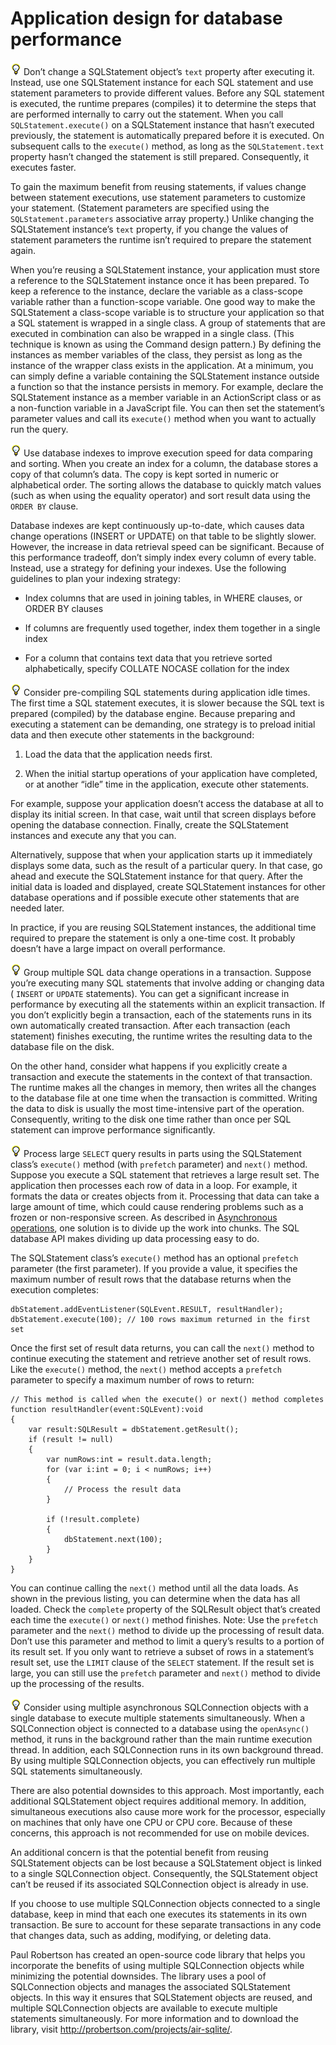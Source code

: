 # Application design for database performance

![](../img/tip_help.png) Don’t change a SQLStatement object’s `text` property
after executing it. Instead, use one SQLStatement instance for each SQL
statement and use statement parameters to provide different values. Before any
SQL statement is executed, the runtime prepares (compiles) it to determine the
steps that are performed internally to carry out the statement. When you call
`SQLStatement.execute()` on a SQLStatement instance that hasn’t executed
previously, the statement is automatically prepared before it is executed. On
subsequent calls to the `execute()` method, as long as the `SQLStatement.text`
property hasn’t changed the statement is still prepared. Consequently, it
executes faster.

To gain the maximum benefit from reusing statements, if values change between
statement executions, use statement parameters to customize your statement.
(Statement parameters are specified using the `SQLStatement.parameters`
associative array property.) Unlike changing the SQLStatement instance’s `text`
property, if you change the values of statement parameters the runtime isn’t
required to prepare the statement again.

When you’re reusing a SQLStatement instance, your application must store a
reference to the SQLStatement instance once it has been prepared. To keep a
reference to the instance, declare the variable as a class-scope variable rather
than a function-scope variable. One good way to make the SQLStatement a
class-scope variable is to structure your application so that a SQL statement is
wrapped in a single class. A group of statements that are executed in
combination can also be wrapped in a single class. (This technique is known as
using the Command design pattern.) By defining the instances as member variables
of the class, they persist as long as the instance of the wrapper class exists
in the application. At a minimum, you can simply define a variable containing
the SQLStatement instance outside a function so that the instance persists in
memory. For example, declare the SQLStatement instance as a member variable in
an ActionScript class or as a non-function variable in a JavaScript file. You
can then set the statement’s parameter values and call its `execute()` method
when you want to actually run the query.

![](../img/tip_help.png) Use database indexes to improve execution speed for
data comparing and sorting. When you create an index for a column, the database
stores a copy of that column’s data. The copy is kept sorted in numeric or
alphabetical order. The sorting allows the database to quickly match values
(such as when using the equality operator) and sort result data using the
`ORDER BY` clause.

Database indexes are kept continuously up-to-date, which causes data change
operations (INSERT or UPDATE) on that table to be slightly slower. However, the
increase in data retrieval speed can be significant. Because of this performance
tradeoff, don’t simply index every column of every table. Instead, use a
strategy for defining your indexes. Use the following guidelines to plan your
indexing strategy:

- Index columns that are used in joining tables, in WHERE clauses, or ORDER BY
  clauses

- If columns are frequently used together, index them together in a single index

- For a column that contains text data that you retrieve sorted alphabetically,
  specify COLLATE NOCASE collation for the index

![](../img/tip_help.png) Consider pre-compiling SQL statements during
application idle times. The first time a SQL statement executes, it is slower
because the SQL text is prepared (compiled) by the database engine. Because
preparing and executing a statement can be demanding, one strategy is to preload
initial data and then execute other statements in the background:

1.  Load the data that the application needs first.

2.  When the initial startup operations of your application have completed, or
    at another “idle” time in the application, execute other statements.

For example, suppose your application doesn’t access the database at all to
display its initial screen. In that case, wait until that screen displays before
opening the database connection. Finally, create the SQLStatement instances and
execute any that you can.

Alternatively, suppose that when your application starts up it immediately
displays some data, such as the result of a particular query. In that case, go
ahead and execute the SQLStatement instance for that query. After the initial
data is loaded and displayed, create SQLStatement instances for other database
operations and if possible execute other statements that are needed later.

In practice, if you are reusing SQLStatement instances, the additional time
required to prepare the statement is only a one-time cost. It probably doesn’t
have a large impact on overall performance.

![](../img/tip_help.png) Group multiple SQL data change operations in a
transaction. Suppose you’re executing many SQL statements that involve adding or
changing data ( `INSERT` or `UPDATE` statements). You can get a significant
increase in performance by executing all the statements within an explicit
transaction. If you don’t explicitly begin a transaction, each of the statements
runs in its own automatically created transaction. After each transaction (each
statement) finishes executing, the runtime writes the resulting data to the
database file on the disk.

On the other hand, consider what happens if you explicitly create a transaction
and execute the statements in the context of that transaction. The runtime makes
all the changes in memory, then writes all the changes to the database file at
one time when the transaction is committed. Writing the data to disk is usually
the most time-intensive part of the operation. Consequently, writing to the disk
one time rather than once per SQL statement can improve performance
significantly.

![](../img/tip_help.png) Process large `SELECT` query results in parts using the
SQLStatement class’s `execute()` method (with `prefetch` parameter) and `next()`
method. Suppose you execute a SQL statement that retrieves a large result set.
The application then processes each row of data in a loop. For example, it
formats the data or creates objects from it. Processing that data can take a
large amount of time, which could cause rendering problems such as a frozen or
non-responsive screen. As described in
[Asynchronous operations](../rendering-performance/asynchronous-operations.md),
one solution is to divide up the work into chunks. The SQL database API makes
dividing up data processing easy to do.

The SQLStatement class’s `execute()` method has an optional `prefetch` parameter
(the first parameter). If you provide a value, it specifies the maximum number
of result rows that the database returns when the execution completes:

    dbStatement.addEventListener(SQLEvent.RESULT, resultHandler);
    dbStatement.execute(100); // 100 rows maximum returned in the first set

Once the first set of result data returns, you can call the `next()` method to
continue executing the statement and retrieve another set of result rows. Like
the `execute()` method, the `next()` method accepts a `prefetch` parameter to
specify a maximum number of rows to return:

    // This method is called when the execute() or next() method completes
    function resultHandler(event:SQLEvent):void
    {
        var result:SQLResult = dbStatement.getResult();
        if (result != null)
        {
            var numRows:int = result.data.length;
            for (var i:int = 0; i < numRows; i++)
            {
                // Process the result data
            }

            if (!result.complete)
            {
                dbStatement.next(100);
            }
        }
    }

You can continue calling the `next()` method until all the data loads. As shown
in the previous listing, you can determine when the data has all loaded. Check
the `complete` property of the SQLResult object that’s created each time the
`execute()` or `next()` method finishes. Note: Use the `prefetch` parameter and
the `next()` method to divide up the processing of result data. Don’t use this
parameter and method to limit a query’s results to a portion of its result set.
If you only want to retrieve a subset of rows in a statement’s result set, use
the `LIMIT` clause of the `SELECT` statement. If the result set is large, you
can still use the `prefetch` parameter and `next()` method to divide up the
processing of the results.

![](../img/tip_help.png) Consider using multiple asynchronous SQLConnection
objects with a single database to execute multiple statements simultaneously.
When a SQLConnection object is connected to a database using the `openAsync()`
method, it runs in the background rather than the main runtime execution thread.
In addition, each SQLConnection runs in its own background thread. By using
multiple SQLConnection objects, you can effectively run multiple SQL statements
simultaneously.

There are also potential downsides to this approach. Most importantly, each
additional SQLStatement object requires additional memory. In addition,
simultaneous executions also cause more work for the processor, especially on
machines that only have one CPU or CPU core. Because of these concerns, this
approach is not recommended for use on mobile devices.

An additional concern is that the potential benefit from reusing SQLStatement
objects can be lost because a SQLStatement object is linked to a single
SQLConnection object. Consequently, the SQLStatement object can’t be reused if
its associated SQLConnection object is already in use.

If you choose to use multiple SQLConnection objects connected to a single
database, keep in mind that each one executes its statements in its own
transaction. Be sure to account for these separate transactions in any code that
changes data, such as adding, modifying, or deleting data.

Paul Robertson has created an open-source code library that helps you
incorporate the benefits of using multiple SQLConnection objects while
minimizing the potential downsides. The library uses a pool of SQLConnection
objects and manages the associated SQLStatement objects. In this way it ensures
that SQLStatement objects are reused, and multiple SQLConnection objects are
available to execute multiple statements simultaneously. For more information
and to download the library, visit <http://probertson.com/projects/air-sqlite/>.
